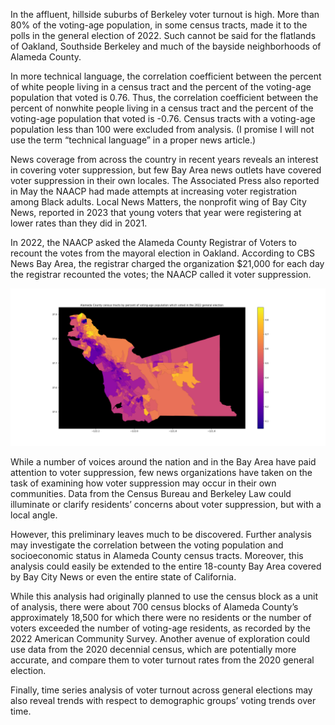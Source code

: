In the affluent, hillside suburbs of Berkeley voter turnout is high. More than 80% of the voting-age population, in some census tracts, made it to the polls in the general election of 2022. Such cannot be said for the flatlands of Oakland, Southside Berkeley and much of the bayside neighborhoods of Alameda County.

In more technical language, the correlation coefficient between the percent of white people living in a census tract and the percent of the voting-age population that voted is 0.76. Thus, the correlation coefficient between the percent of nonwhite people living in a census tract and the percent of the voting-age population that voted is -0.76. Census tracts with a voting-age population less than 100 were excluded from analysis. (I promise I will not use the term “technical language” in a proper news article.)

News coverage from across the country in recent years reveals an interest in covering voter suppression, but few Bay Area news outlets have covered voter suppression in their own locales. The Associated Press also reported in May the NAACP had made attempts at increasing voter registration among Black adults. Local News Matters, the nonprofit wing of Bay City News, reported in 2023 that young voters that year were registering at lower rates than they did in 2021. 

In 2022, the NAACP asked the Alameda County Registrar of Voters to recount the votes from the mayoral election in Oakland. According to CBS News Bay Area, the registrar charged the organization $21,000 for each day the registrar recounted the votes; the NAACP called it voter suppression.

![Caption for the picture.](day-1-memo/map_map.png)

While a number of voices around the nation and in the Bay Area have paid attention to voter suppression, few news organizations have taken on the task of examining how voter suppression may occur in their own communities. Data from the Census Bureau and Berkeley Law could illuminate or clarify residents’ concerns about voter suppression, but with a local angle.

However, this preliminary leaves much to be discovered. Further analysis may investigate the correlation between the voting population and socioeconomic status in Alameda County census tracts. Moreover, this analysis could easily be extended to the entire 18-county Bay Area covered by Bay City News or even the entire state of California.

While this analysis had originally planned to use the census block as a unit of analysis, there were about 700 census blocks of Alameda County’s approximately 18,500 for which there were no residents or the number of voters exceeded the number of voting-age residents, as recorded by the 2022 American Community Survey. Another avenue of exploration could use data from the 2020 decennial census, which are potentially more accurate, and compare them to voter turnout rates from the 2020 general election.

Finally, time series analysis of voter turnout across general elections may also reveal trends with respect to demographic groups’ voting trends over time. 
